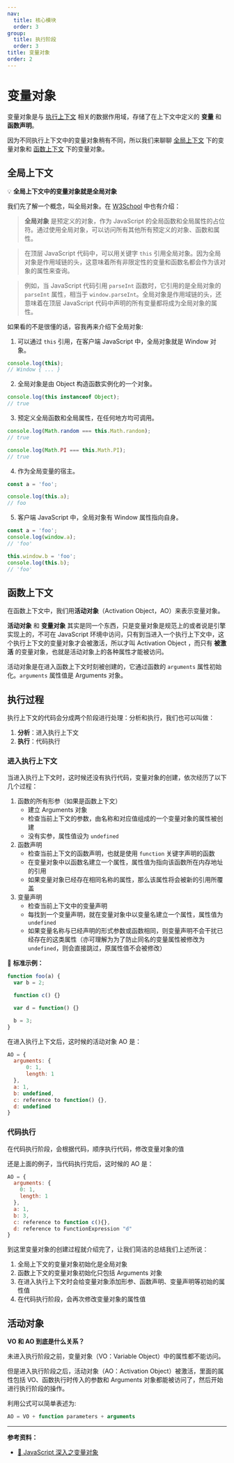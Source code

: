 ```yaml
---
nav:
  title: 核心模块
  order: 3
group:
  title: 执行阶段
  order: 3
title: 变量对象
order: 2
---
```


# 变量对象

变量对象是与 [执行上下文](./execution-context-stack) 相关的数据作用域，存储了在上下文中定义的 **变量** 和 **函数声明**。

因为不同执行上下文中的变量对象稍有不同，所以我们来聊聊 [全局上下文](#全局上下文) 下的变量对象和 [函数上下文](#函数上下文) 下的变量对象。

## 全局上下文

💡 **全局上下文中的变量对象就是全局对象**

我们先了解一个概念，叫全局对象。在 [W3School](http://www.w3school.com.cn/jsref/jsref_obj_global.asp) 中也有介绍：

> **全局对象** 是预定义的对象，作为 JavaScript 的全局函数和全局属性的占位符。通过使用全局对象，可以访问所有其他所有预定义的对象、函数和属性。

> 在顶层 JavaScript 代码中，可以用关键字 `this` 引用全局对象。因为全局对象是作用域链的头，这意味着所有非限定性的变量和函数名都会作为该对象的属性来查询。

> 例如，当 JavaScript 代码引用 `parseInt` 函数时，它引用的是全局对象的 `parseInt` 属性，相当于 `window.parseInt`。全局对象是作用域链的头，还意味着在顶层 JavaScript 代码中声明的所有变量都将成为全局对象的属性。

如果看的不是很懂的话，容我再来介绍下全局对象:

1. 可以通过 `this` 引用，在客户端 JavaScript 中，全局对象就是 Window 对象。

```js
console.log(this);
// Window { ... }
```

2. 全局对象是由 Object 构造函数实例化的一个对象。

```js
console.log(this instanceof Object);
// true
```

3. 预定义全局函数和全局属性，在任何地方均可调用。

```js
console.log(Math.random === this.Math.random);
// true

console.log(Math.PI === this.Math.PI);
// true
```

4. 作为全局变量的宿主。

```js
const a = 'foo';

console.log(this.a);
// foo
```

5. 客户端 JavaScript 中，全局对象有 Window 属性指向自身。

```js
const a = 'foo';
console.log(window.a);
// 'foo'

this.window.b = 'foo';
console.log(this.b);
// 'foo'
```

## 函数上下文

在函数上下文中，我们用**活动对象**（Activation Object，AO）来表示变量对象。

**活动对象** 和 **变量对象** 其实是同一个东西，只是变量对象是规范上的或者说是引擎实现上的，不可在 JavaScript 环境中访问，只有到当进入一个执行上下文中，这个执行上下文的变量对象才会被激活，所以才叫 Activation Object ，而只有 **被激活** 的变量对象，也就是活动对象上的各种属性才能被访问。

活动对象是在进入函数上下文时刻被创建的，它通过函数的 `arguments` 属性初始化。`arguments` 属性值是 Arguments 对象。

## 执行过程

执行上下文的代码会分成两个阶段进行处理：分析和执行，我们也可以叫做：

1. **分析**：进入执行上下文
2. **执行**：代码执行

### 进入执行上下文

当进入执行上下文时，这时候还没有执行代码，变量对象的创建，依次经历了以下几个过程：

1. 函数的所有形参（如果是函数上下文）
    - 建立 Arguments 对象
    - 检查当前上下文的参数，由名称和对应值组成的一个变量对象的属性被创建
    - 没有实参，属性值设为 `undefined`
2. 函数声明
    - 检查当前上下文的函数声明，也就是使用 `function` 关键字声明的函数
    - 在变量对象中以函数名建立一个属性，属性值为指向该函数所在内存地址的引用
    - 如果变量对象已经存在相同名称的属性，那么该属性将会被新的引用所覆盖
3. 变量声明
    - 检查当前上下文中的变量声明
    - 每找到一个变量声明，就在变量对象中以变量名建立一个属性，属性值为 `undefined`
    - 如果变量名称与已经声明的形式参数或函数相同，则变量声明不会干扰已经存在的这类属性（亦可理解为为了防止同名的变量属性被修改为 `undefined`，则会直接跳过，原属性值不会被修改）

🌰 **标准示例：**

```js
function foo(a) {
  var b = 2;

  function c() {}

  var d = function() {}

  b = 3;
}
```

在进入执行上下文后，这时候的活动对象 AO 是：

```js
AO = {
  arguments: {
      0: 1,
      length: 1
  },
  a: 1,
  b: undefined,
  c: reference to function() {},
  d: undefined
}
```

### 代码执行

在代码执行阶段，会根据代码，顺序执行代码，修改变量对象的值

还是上面的例子，当代码执行完后，这时候的 AO 是：

```js
AO = {
  arguments: {
    0: 1,
    length: 1
  },
  a: 1,
  b: 3,
  c: reference to function c(){},
  d: reference to FunctionExpression "d"
}
```

到这里变量对象的创建过程就介绍完了，让我们简洁的总结我们上述所说：

1. 全局上下文的变量对象初始化是全局对象
2. 函数上下文的变量对象初始化只包括 Arguments 对象
3. 在进入执行上下文时会给变量对象添加形参、函数声明、变量声明等初始的属性值
4. 在代码执行阶段，会再次修改变量对象的属性值

## 活动对象

**VO 和 AO 到底是什么关系？**

未进入执行阶段之前，变量对象（VO：Variable Object）中的属性都不能访问。

但是进入执行阶段之后，活动对象（AO：Activation Object）被激活，里面的属性包括 VO、函数执行时传入的参数和 Arguments 对象都能被访问了，然后开始进行执行阶段的操作。

利用公式可以简单表述为:

```js
AO = VO + function parameters + arguments
```

---

**参考资料：**

- [📝 JavaScript 深入之变量对象](https://github.com/mqyqingfeng/Blog/issues/5)